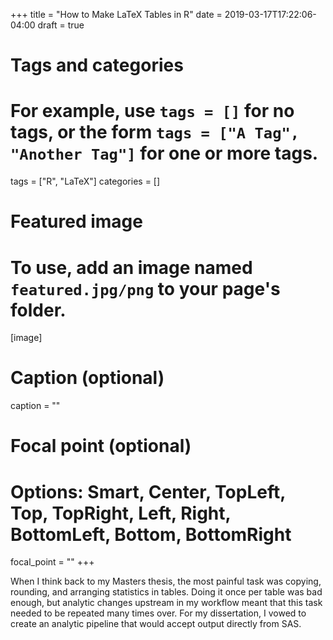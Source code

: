 +++
title = "How to Make LaTeX Tables in R"
date = 2019-03-17T17:22:06-04:00
draft = true

# Tags and categories
# For example, use `tags = []` for no tags, or the form `tags = ["A Tag", "Another Tag"]` for one or more tags.
tags = ["R", "LaTeX"]
categories = []

# Featured image
# To use, add an image named `featured.jpg/png` to your page's folder. 
[image]
  # Caption (optional)
  caption = ""

  # Focal point (optional)
  # Options: Smart, Center, TopLeft, Top, TopRight, Left, Right, BottomLeft, Bottom, BottomRight
  focal_point = ""
+++

When I think back to my Masters thesis, the most painful task was copying, rounding, and arranging statistics in tables. Doing it once per table was bad enough, but analytic changes upstream in my workflow meant that this task needed to be repeated many times over. For my dissertation, I vowed to create an analytic pipeline that would accept output directly from SAS. 


